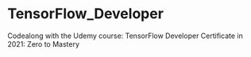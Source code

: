 # TensorFlow_Developer

Codealong with the Udemy course:
TensorFlow Developer Certificate in 2021: Zero to Mastery
